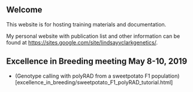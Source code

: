 ## Welcome

This website is for hosting training materials and documentation.

My personal website with publication list and other information can be found
at <https://sites.google.com/site/lindsayvclarkgenetics/>.

## Excellence in Breeding meeting May 8-10, 2019

* (Genotype calling with polyRAD from a sweetpotato F1 population)[excellence_in_breeding/sweetpotato_F1_polyRAD_tutorial.html]
